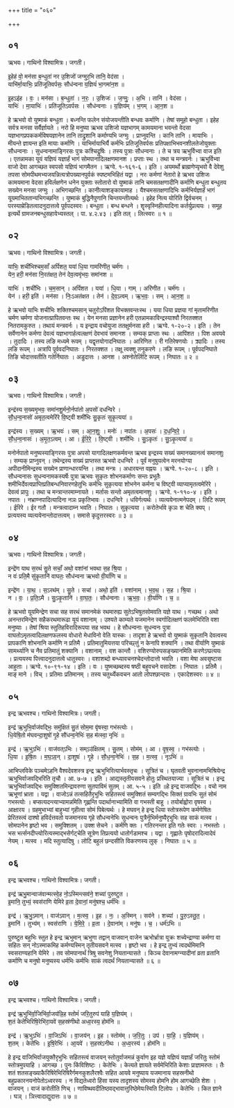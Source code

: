 +++
title = "०६०"

+++


## ०१
ऋभवः। गाथिनो विश्वामित्रः। जगती।

इ॒हेह॑ वो॒ मन॑सा ब॒न्धुता॑ नर उ॒शिजो॑ जग्मुर॒भि तानि॒ वेद॑सा ।  
याभि॑र्मा॒याभिः॒ प्रति॑जूतिवर्पसः॒ सौध॑न्वना य॒ज्ञियं॑ भा॒गमा॑न॒श ॥

इ॒हऽइ॑ह । वः॒ । मन॑सा । ब॒न्धुता॑ । न॒रः॒ । उ॒शिजः॑ । ज॒ग्मुः॒ । अ॒भि । तानि॑ । वेद॑सा ।  
याभिः॑ । मा॒याभिः॑ । प्रति॑जूतिऽवर्पसः । सौध॑न्वनाः । य॒ज्ञिय॑म् । भ॒गम् । आ॒न॒श ॥

हे ऋभवो वो युष्माकं बन्धुता । बध्नन्ति फलेन संयोजयन्तीति बन्धवः कर्माणि । तेषां समूहो बन्धुता । इहेह सर्वत्र मनसा सर्वैर्ज्ञायते । नरो हि मनुष्या ऋभव उशिजो यज्ञभागम् कामयमाना भवन्तो वेदसा यज्ञभागप्रपककर्मविषयज्ञानेन तानि ताद्रुशानि कर्माण्यभि जग्मुः । प्राप्नुवन्ति । कानि तानि । मायाभिः । मीयन्ते ज्ञायन्त इति मायाः कर्माणि । याभिर्मायाभिर्यै कर्मभिः प्रतिजूतिवर्पसः प्रतिपक्षाभिभवनशीलतेजोयुक्ताः सौधन्वनाः । सुधन्वनामाङ्गिरसः पुत्रः कश्चिद्रुषिः । तस्य पुत्राः सौधन्वनाः । ते च त्रय ऋभुर्विभ्वा वाज इति । एतन्नामका यूयं यज्ञियं यज्ञार्हं भागं सोमपानादिलक्षणमानश । प्रप्ताः स्थ । तथा च मन्त्रवर्नः । ऋभुर्विभ्वा वाजो देवा आगच्छत स्वपसो यज्ञियं भागमैतन । ऋग्वे. १-१६१-६ । इति । अयमर्थो ब्राह्मणे‍प्यृभवो वै देवेशु तपसा सोमपीथमभ्यजयन्नित्यत्रोपख्यानपुर्वकं स्पष्टमभिहितं यद्वा । नरः कर्मणां नेतारो हे ऋभव उशिजः कामयमाना वेदसा हविर्लक्षणेन धनेन युक्ताः स्तोतारो वो युष्माकं तानि चमसतक्षणादीनि कर्माणि बन्धुता बन्धुतय सख्येन मनसा जग्मुः । अभिगच्छन्ति । कानीत्याशङ्कायामाह । यैश्चमसतक्षणादिभिः कर्मभिर्यज्ञार्हं भागं यूयमाभिततान्यभिगच्छन्ति । युष्माकं बुद्धिनैपुणानि चिन्तयन्तीत्यर्थः । इहेह नित्य योरिति द्विर्वचनम् । परस्याम्रेडितत्वादनुदात्तत्वे पूर्वपदस्वरः । बन्धुता । बन्ध बन्धने । शॄस्वृस्निहीत्यादिना कर्तर्युप्रत्ययः । समूह इत्यर्थे ग्रामजनबन्धुसहायेभ्यस्तल् । पा. ४.२.४३ । इति तल् । लित्स्वरः ॥ १ ॥

## ०२
ऋभवः। गाथिनो विश्वामित्रः। जगती।

याभिः॒ शची॑भिश्चम॒साँ अपिं॑शत॒ यया॑ धि॒या गामरि॑णीत॒ चर्म॑णः ।  
येन॒ हरी॒ मन॑सा नि॒रत॑क्षत॒ तेन॑ देव॒त्वमृ॑भवः॒ समा॑नश ॥

याभिः॑ । शची॑भिः । च॒म॒सान् । अपिं॑शत । यया॑ । धि॒या । गाम् । अरि॑णीत । चर्म॑णः ।  
येन॑ । हरी॒ इति॑ । मन॑सा । निः॒ऽअत॑क्षत । तेन॑ । दे॒व॒ऽत्वम् । ऋ॒भ॒वः॒ । सम् । आ॒न॒श॒ ॥

हे ऋभवो याभिः शचीभिः शक्तिश्चमसान् चतुरोऽपिंशत विभक्तवन्तःस्थ । यया धिया प्रज्ञया गां मृतामरिणीत चर्मण चर्मणा योजनात्प्रापितवन्तः स्थ । येन मनसा प्रज्ञानेन हरी एतन्नामकाविन्द्रस्याश्वौ निरतक्शत नितरामकुरुत । तथायं मन्त्रवर्नः । य इन्द्राय वचोयुजा ततक्षुर्मनसा हरी । ऋग्वे. १-२०-२ । इति । तेन सर्वेणानेन कर्मणा देवत्वं यज्ञभागार्हत्वलक्षणं देवभावं समानश । सम्यक् प्राप्ताः स्थः । आपिंशत । पिश अवयवे । तुदादिः । तस्य लङि मध्यमे रूपम् । यद्वृत्तयोगादनिघातः । आरिणित । री गतिरेषणयोः । क्र्यादिः । तस्य लङि रूपम् । अत्रापि पूर्ववदनिघातः । निरतक्शत । तक्षू त्वक्शू तनूकरणे । लङि रूपम् । पूर्वपदनिघाते तिङि चोदात्तवतीति गतेर्निघातः । अडुदात्तः । आनश । अश्नोतेर्लिटि रूपम् । निघातः ॥ २ ॥

## ०३
ऋभवः। गाथिनो विश्वामित्रः। जगती।

इन्द्र॑स्य स॒ख्यमृ॒भवः॒ समा॑नशु॒र्मनो॒र्नपा॑तो अ॒पसो॑ दधन्विरे ।  
सौ॒ध॒न्व॒नासो॑ अमृत॒त्वमेरि॑रे वि॒ष्ट्वी शमी॑भिः सु॒कृतः॑ सुकृ॒त्यया॑ ॥

इन्द्र॑स्य । स॒ख्यम् । ऋ॒भवः॑ । सम् । आ॒न॒शुः॒ । मनोः॑ । नपा॑तः । अ॒पसः॑ । द॒ध॒न्वि॒रे॒ ।  
सौ॒ध॒न्व॒नासः॑ । अ॒मृ॒त॒ऽत्वम् । आ । ई॒रि॒रे॒ । वि॒ष्ट्वी । शमी॑भिः । सु॒ऽकृतः॑ । सु॒ऽकृ॒त्यया॑ ॥

मनोर्नपातो मनुष्यस्याङ्गिरसः पुत्रा अपसो यागादिलक्षणकर्मवन्त ऋभव इन्द्रस्य सख्यं समानख्यानत्वं समानशुः । सम्यक् प्राप्नुवन् । तथेन्द्रस्य सख्यं प्राप्तस्त ऋभवो दधन्विरे । पूर्वं मनुषुयत्वेन मरनयोग्या अपीदानीमिन्द्रस्य सख्येन प्राणान्धारयन्ति । तथा मन्त्रः । अधारयन्त वह्नयः । ऋग्वे. १-२०-८ । इति । सौधन्वनासः सुधन्वनामकस्यर्षेः पुत्रा ऋभवः सुकृतः शोभनकर्माणः सन्तः प्रभूतैः शमीभिर्देवत्वप्राप्तिप्रतिबन्धनिवारणहेतुभिः कर्मभिः सुकृत्यया शोभनेन कर्मना च विष्ट्वी व्याप्यामृतत्वमेरिरे । देवत्वं प्रापुः । तथा च मन्त्रान्तरमाम्नायते । मर्तासः सन्तो अमृतत्वमानशुः । ऋग्वे. १-११०-४ । इति । नपातः । नभ्राण्नपादित्यादिना नञः प्रकृतिभावः । दधन्विरे । धविर्गत्यर्थः । व्यत्ययेनात्मनेपदम् । लिटि रूपम् । ईरिरे । ईर गतौ । मन्त्रत्वादाम्न भवति । निघातः । सुकृत्यया । करोतेर्भावे कृञः श चेति क्यप् । प्रत्ययस्य व्यत्ययेनान्तोदात्तत्वम् । समासे कृदुत्तरस्वरः ॥ ३ ॥

## ०४
ऋभवः। गाथिनो विश्वामित्रः। जगती।

इन्द्रे॑ण याथ स॒रथं॑ सु॒ते सचाँ॒ अथो॒ वशा॑नां भवथा स॒ह श्रि॒या ।  
न वः॑ प्रति॒मै सु॑कृ॒तानि॑ वाघतः॒ सौध॑न्वना ऋभवो वी॒र्या॑णि च ॥

इन्द्रे॑ण । या॒थ॒ । स॒ऽरथ॑म् । सु॒ते । सचा॑ । अथो॒ इति॑ । वशा॑नाम् । भ॒व॒थ॒ । स॒ह । श्रि॒या ।  
न । वः॒ । प्र॒ति॒ऽमै । सु॒ऽकृ॒तानि॑ । वा॒घ॒तः॒ । सौध॑न्वनाः । ऋ॒भ॒वः॒ । वी॒र्या॑णि । च॒ ॥

हे ऋभवो यूयमिन्द्रेण सचा सह सरथं समानमेकं रथमारुह्य सुतेऽभिषुतसोमवति यज्ञे याथ । गच्छथ । अथो अनन्तरमिन्द्रेण सहैकरथमारूढा यूयं वशानाम् । उश्यते काम्यते यजमानेन स्वर्गादिलक्षणं फलमेभिरिति वशा मनुष्याः । तेषां श्रिया स्तुतिहविरादिरूपया सह भवथ । हे सौधन्वनाः सुधन्वनः पुत्रा वाघतोऽमृतत्वादिलक्षणफलस्य वोधारो मेधाविनो वेति यास्कः । तादृशा हे ऋभवो वो युष्माकं सुकृतानि देवत्वस्य प्रापकाणि शोभनानि कर्माणि न प्रतिमै । प्रतिमातुमियत्तया परिच्छ्त्तुं न केनापि शक्यानि । तथा वीर्याणि युष्माकं सामर्थ्यानि च नैव प्रतिमातुं शक्यानि । वशानाम् । वश कान्तौ । वशिरण्योरुपसङ्ख्यानमिति करणेऽप्प्रत्ययः । प्रत्ययस्य पित्त्वादनुदात्तत्वे धातुस्वरः । वशाशब्दो बन्ध्यावचनश्चेदन्तोदात्तो भवति । वशा मेषा अवसृष्टास आहुताः । ऋग्वे. १०-९१-१४ । इति । वः । युष्मच्छब्दस्य षष्ठी बहुवचने वसादेशः । निघातः । प्रतिमै । माङ् माने । विच् । प्रतिमाः प्रतिमानम् । तस्य चतुर्थ्येकवचन आतो लोपश्छान्दसः । एकादेशस्वरः ॥ ४ ॥

## ०५
इन्द्र ऋभवश्च। गाथिनो विश्वामित्रः। जगती।

इन्द्र॑ ऋ॒भुभि॒र्वाज॑वद्भिः॒ समु॑क्षितं सु॒तं सोम॒मा वृ॑षस्वा॒ गभ॑स्त्योः ।  
धि॒येषि॒तो म॑घवन्दा॒शुषो॑ गृ॒हे सौ॑धन्व॒नेभिः॑ स॒ह म॑त्स्वा॒ नृभिः॑ ॥

इन्द्र॑ । ऋ॒भुऽभिः॑ । वाज॑वत्ऽभिः । सम्ऽउ॑क्षितम् । सु॒तम् । सोम॑म् । आ । वृ॒ष॒स्व॒ । गभ॑स्त्योः ।  
धि॒या । इ॒षि॒तः । म॒घ॒ऽव॒न् । दा॒शुषः॑ । गृ॒हे । सौ॒ध॒न्व॒नेभिः॑ । स॒ह । म॒त्स्व॒ । नृऽभिः॑ ॥

आभिप्लविके पञ्चमेऽहनि वैश्वदेवशस्त्र इन्द्र ऋभुभिरित्यार्भवस्तृचः । सूत्रितं च । घृतवती भुवनानामभिश्रियेन्द्र ऋभुभिर्वाजवद्भिरिति तृचौ । आ. ७-७ । इति । आद्यस्तृतीयसवने होतुः प्रस्थितयाज्या । सूत्रितं च । इन्द्र ऋभुभिर्वाजवद्भिः समुक्शितमिन्द्रावरुणा सुतपाविमं सुतम् । आ. ५-५ । इति ॥हे इन्द्र वाजवद्भिः । वचो नाम ऋभूणां भ्राता । यद्वा । वाजोऽन्नं तत्सहितैरृभुभिः सहितस्त्वं समुक्शितं सम्यगद्भिः सिक्तं ग्रावभिः सुतं सोमं गभस्त्योः । बप्सत्यदन्त्याभ्यामन्नमिति गृह्णन्ति पदार्थानाभ्यामिति वा गभस्ती बाहू । तयोर्बाह्वोरा वृषस्व । आक्षारय । ग्रहमुभाभ्यां बाहुभ्यां गृहीत्वा सोमं पिबेत्यर्थः । हे मघवन् हे इन्द्र धिया स्तोत्ररूपेण कर्मणेषितः प्रेरितस्त्वं दाश्षो हविर्दत्तवतो यजमानस्य गृहे सौधन्वनेभिः सुधन्वनः पुत्रैर्नृभिर्मनुष्यैरृभुभिः सह साकं मत्स्व । सोमपानेन हृष्टो भव । समुक्शितम् । उक्श सेचने । कर्मणि क्तः । गतिरनन्तर इति गतेः स्वरः । नभस्तोः । भस भर्त्सनदीप्त्योरित्यस्माद्भसेर्गट्चेति सूत्रेण तिप्रत्ययो धातोर्गडामश्च । यद्वा । गृह्णातेः पृषोदरादित्वादेवं नेयम् । मत्स्व । मदि स्तुत्यादिषु । लोटि बहुलं छन्दसीति विकरणस्य लुक् । निघातः ॥ ५ ॥

## ०६
इन्द्र ऋभवश्च। गाथिनो विश्वामित्रः। जगती।

इन्द्र॑ ऋभु॒मान्वाज॑वान्मत्स्वे॒ह नो॒ऽस्मिन्त्सव॑ने॒ शच्या॑ पुरुष्टुत ।  
इ॒मानि॒ तुभ्यं॒ स्वस॑राणि येमिरे व्र॒ता दे॒वानां॒ मनु॑षश्च॒ धर्म॑भिः ॥

इन्द्र॑ । ऋ॒भु॒ऽमान् । वाज॑ऽवान् । म॒त्स्व॒ । इ॒ह । नः॒ । अ॒स्मिन् । सव॑ने । शच्या॑ । पु॒रु॒ऽस्तु॒त॒ ।  
इ॒मानि॑ । तुभ्य॑म् । स्वस॑राणि । ये॒मि॒रे॒ । व्र॒ता । दे॒वाना॑म् । मनु॑षः । च॒ । धर्म॑ऽभिः ॥

पुरुष्टुत बहुभिः स्तुत हे इन्द्र ऋभुमान् ऋभुणा तद्वान् वाजवान् वाजेन ऋभोर्भ्रात्रा युक्रः शच्येन्द्राण्या कर्मणा वा सहितः सन् नोऽस्माकमिह कर्मण्यस्मिन् तृतीयसवने मत्स्व । हृष्टो भव । हे इन्द्र तुभ्यं त्वदर्थमिमानि स्वसराण्यहानि येमिरे । तव सोमपानार्थं त्रिषु सवनेशु नियतान्यासते । किञ्च देवानामग्न्यादीनां व्रता व्रतानि कर्माणि च मनुषो मनुष्यस्य धर्मभिः कर्मभिः साकं त्वदर्थं नियतान्यासते ॥ ६ ॥

## ०७
इन्द्र ऋभवश्च। गाथिनो विश्वामित्रः। जगती।

इन्द्र॑ ऋ॒भुभि॑र्वा॒जिभि॑र्वा॒जय॑न्नि॒ह स्तोमं॑ जरि॒तुरुप॑ याहि य॒ज्ञिय॑म् ।  
श॒तं केते॑भिरिषि॒रेभि॑रा॒यवे॑ स॒हस्र॑णीथो अध्व॒रस्य॒ होम॑नि ॥

इन्द्र॑ । ऋ॒भुऽभिः॑ । वा॒जिऽभिः॑ । वा॒जय॑न् । इ॒ह । स्तोम॑म् । ज॒रि॒तुः । उप॑ । या॒हि॒ । य॒ज्ञिय॑म् ।  
श॒तम् । केते॑भिः । इ॒षि॒रेभिः॑ । आ॒यवे॑ । स॒हस्र॑ऽनीथः । अ॒ध्व॒रस्य॑ । होम॑नि ॥

हे इन्द्र वाजिभिर्वाजयुक्तैरृभुभिः सहितस्त्वं वाजयन् स्तोतुर्वाजमन्नं कुर्वाण इह यज्ञे यज्ञियं यज्ञार्हं जरितुः स्तोमं स्तोत्रमुपयाहि । आगच्छ । पुनः किंविशिष्टः । केतेभिः । केत्यते ज्ञायते सर्वमेभिरिति केशाः प्राज्ञामरुतः । तैः शतं शतसङ्ख्याकैरिषिरेभिरिषिरैर्गमनकुशलैरश्वैः सहित आयवे मनुष्याय यजमानाय सहस्रनीथो बहुप्रकारनयनोपेतोऽध्वरस्य । न विद्यतेध्वरो हिंसा यस्य तादृशस्य सोमस्य होमनि होम आगच्छेति शेशः । वाजयन् । वाजं करोतीति णिच् । णाविष्थवदीतिष्ठवद्भावात्तुरिष्ठेमेयःस्विति टिलोपः । केतेभिः । कित ज्ञाने । घञ् । ञित्त्वादाद्युदात्तः ॥ ७ ॥